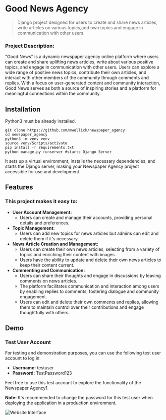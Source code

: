 # Good News Agency

>Django project designed for users to create and share news articles, write articles on various topics,add own topics and engage in communication with other users.

### Project Description:

"Good News" is a dynamic newspaper agency  online platform where users can create and share uplifting news articles, write about various positive topics, and engage in communication with other users. Users can explore a wide range of positive news topics, contribute their own articles, and interact with other members of the community through comments and replies. With a focus on user-generated content and community interaction, Good News serves as both a source of inspiring stories and a platform for meaningful connections within the community.

## Installation

Python3 must be already installed.

```shell
git clone https://github.com/mwellick/newspaper_agency 
cd newspaper_agency
python3 -m venv venv
source venv/Scripts/activate
pip install -r requirements.txt
python manage.py runserver #starts Django Server
```

It sets up a virtual environment, installs the necessary dependencies, 
and starts the Django server, making your Newspaper Agency project 
accessible for use and development


## Features

### This project makes it easy to:
- **User Account Management:**
  - Users can create and manage their accounts, providing personal details and preferences.
- **Topic Management:**
  - Users can add new topics for news articles but admins can edit and delete them if it's necessary.
- **News Article Creation and Management:**
  - Users can create their own news articles, selecting from a variety of topics and enriching their content with images.
  - Users have the ability to update and delete their own news articles to keep their content current.
- **Commenting and Communication:**
  - Users can share their thoughts and engage in discussions by leaving comments on news articles.
  - The platform facilitates communication and interaction among users by enabling replies to comments, fostering dialogue and community engagement.
  - Users can edit and delete their own comments and replies, allowing them to maintain control over their contributions and engage thoughtfully with others.

## Demo
### Test User Account

For testing and demonstration purposes, you can use the following test user account to log in:

- **Username:** testuser
- **Password:** TestPassword123

Feel free to use this test account to explore the functionality of the Newspaper Agency1.

**Note:** It's recommended to change the password for this test user when deploying the application in a production environment.

![Website Interface](C:\Users\Gigabyte\django_course\newspaper_agency\demo.png)
